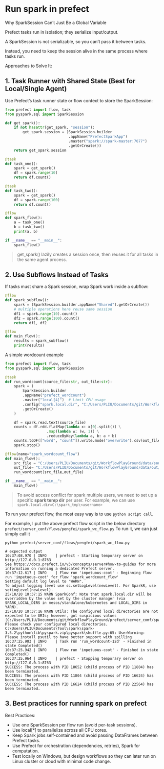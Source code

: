 # Run spark in prefect

Why SparkSession Can’t Just Be a Global Variable

Prefect tasks run in isolation; they serialize input/output.

A SparkSession is not serializable, so you can’t pass it between tasks.

Instead, you need to keep the session alive in the same process where tasks run.


Approaches to Solve It:

## 1. Task Runner with Shared State (Best for Local/Single Agent)

Use Prefect’s task runner state or flow context to store the SparkSession:

```python
from prefect import flow, task
from pyspark.sql import SparkSession

def get_spark():
    if not hasattr(get_spark, "session"):
        get_spark.session = (SparkSession.builder
                             .appName("PrefectSparkApp")
                             .master("spark://spark-master:7077")
                             .getOrCreate())
    return get_spark.session

@task
def task_one():
    spark = get_spark()
    df = spark.range(10)
    return df.count()

@task
def task_two():
    spark = get_spark()
    df = spark.range(100)
    return df.count()

@flow
def spark_flow():
    a = task_one()
    b = task_two()
    print(a, b)

if __name__ == "__main__":
    spark_flow()

```


> get_spark() lazily creates a session once, then reuses it for all tasks in the same agent process.
> 
> 
## 2. Use Subflows Instead of Tasks

If tasks must share a Spark session, wrap Spark work inside a subflow:

```python
@flow
def spark_subflow():
    spark = (SparkSession.builder.appName("Shared").getOrCreate())
    # multiple operations here reuse same session
    df1 = spark.range(10).count()
    df2 = spark.range(100).count()
    return df1, df2

@flow
def main_flow():
    results = spark_subflow()
    print(results)
```

A simple wordcount example

```python
from prefect import flow, task
from pyspark.sql import SparkSession

@task
def run_wordcount(source_file:str, out_file:str):
    spark = (
        SparkSession.builder
        .appName("prefect_wordcount")
        .master("local[4]")  # Limit CPU usage
        .config("spark.local.dir", "C:/Users/PLIU/Documents/git/WorkflowPlayGround/prefect/server_conf/spark_temp/pengfei")
        .getOrCreate()
    )

    df = spark.read.text(source_file)
    counts = df.rdd.flatMap(lambda x: x[0].split()) \
                   .map(lambda w: (w, 1)) \
                   .reduceByKey(lambda a, b: a + b)
    counts.toDF(["word", "count"]).write.mode("overwrite").csv(out_file)
    spark.stop()

@flow(name="spark_wordcount_flow")
def main_flow():
    src_file = "C:/Users/PLIU/Documents/git/WorkflowPlayGround/data/source/word_raw.txt"
    out_file= "C:/Users/PLIU/Documents/git/WorkflowPlayGround/data/out/wc_flow_out"
    run_wordcount(src_file,out_file)

if __name__ == "__main__":
    main_flow()
```

> To avoid access conflict for spark multiple users, we need to set up a specific **spark temp dir** per user.
> For example, we can use `spark.local.dir=C:\spark_tmp\<username>`
>

To run your prefect flow, the most easy way is to use `python script call`.

For example, I put the above prefect flow script in the below directory `prefect/server_conf/flows/pengfei/spark_wc_flow.py`
To run it, we can just simply call it

```shell
python prefect/server_conf/flows/pengfei/spark_wc_flow.py

# expected output
10:37:08.970 | INFO    | prefect - Starting temporary server on http://127.0.0.1:8763
See https://docs.prefect.io/v3/concepts/server#how-to-guides for more information on running a dedicated Prefect server.
10:37:12.617 | INFO    | Flow run 'impetuous-coot' - Beginning flow run 'impetuous-coot' for flow 'spark_wordcount_flow'
Setting default log level to "WARN".
To adjust logging level use sc.setLogLevel(newLevel). For SparkR, use setLogLevel(newLevel).
25/10/20 10:37:15 WARN SparkConf: Note that spark.local.dir will be overridden by the value set by the cluster manager (via SPARK_LOCAL_DIRS in mesos/standalone/kubernetes and LOCAL_DIRS in YARN).
25/10/20 10:37:16 WARN Utils: The configured local directories are not expected to be URIs; however, got suspicious values [C:/Users/PLIU/Documents/git/WorkflowPlayGround/prefect/server_conf/spark_temp/pengfei]. Please check your configured local directories.
C:\Users\PLIU\Documents\Tool\spark\spark-3.5.2\python\lib\pyspark.zip\pyspark\shuffle.py:65: UserWarning: Please install psutil to have better support with spilling
10:37:25.903 | INFO    | Task run 'run_wordcount-12d' - Finished in state Completed()
10:37:25.942 | INFO    | Flow run 'impetuous-coot' - Finished in state Completed()
10:37:25.964 | INFO    | prefect - Stopping temporary server on http://127.0.0.1:8763
SUCCESS: The process with PID 18652 (child process of PID 11804) has been terminated.
SUCCESS: The process with PID 11804 (child process of PID 16624) has been terminated.
SUCCESS: The process with PID 16624 (child process of PID 22564) has been terminated.
```

## 3. Best practices for running spark on prefect

Best Practices:

- Use one SparkSession per flow run (avoid per-task sessions).
- Use local[*] to parallelize across all CPU cores.
- Keep Spark jobs self-contained and avoid passing DataFrames between Prefect tasks.
- Use Prefect for orchestration (dependencies, retries), Spark for computation.
- Test locally on Windows, but design workflows so they can later run on Linux cluster or cloud with minimal code change.